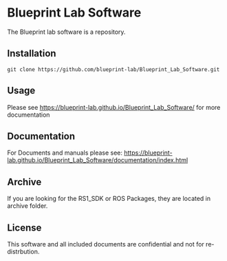 # Blueprint Lab Software
The Blueprint lab software is a repository.

## Installation

```git clone https://github.com/blueprint-lab/Blueprint_Lab_Software.git```

##  Usage
Please see https://blueprint-lab.github.io/Blueprint_Lab_Software/ for more documentation

## Documentation
For Documents and manuals please see: 
https://blueprint-lab.github.io/Blueprint_Lab_Software/documentation/index.html

## Archive
If you are looking for the RS1_SDK or ROS Packages, they are located in archive folder.

## License
This software and all included documents are confidential and not for re-distrbution.
